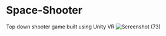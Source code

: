 # Space-Shooter
Top down shooter game built using Unity VR
![Screenshot (73)](https://user-images.githubusercontent.com/79415395/222556644-728c24b5-c662-4b98-bd86-4f2863ae91c6.png)
